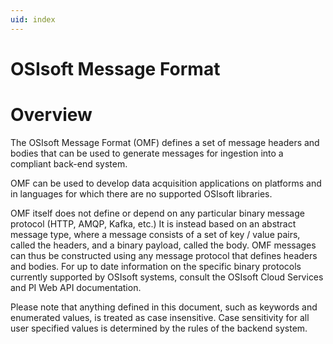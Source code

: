 ```yaml
---
uid: index
---
```


OSIsoft Message Format
======================

# Overview

The OSIsoft Message Format (OMF) defines a set of message headers and bodies that can be used to generate messages for ingestion into a compliant back-end system.

OMF can be used to develop data acquisition applications on platforms and in languages for which there are no supported OSIsoft libraries.

OMF itself does not define or depend on any particular binary message protocol (HTTP, AMQP, Kafka, etc.) It is instead based on an abstract message type,
where a message consists of a set of key / value pairs, called the headers, and a binary payload, called the body. OMF messages can thus be constructed
using any message protocol that defines headers and bodies. For up to date information on the specific binary protocols currently supported by OSIsoft
systems, consult the OSIsoft Cloud Services and PI Web API documentation.

Please note that anything defined in this document, such as keywords and enumerated
values, is treated as case insensitive. Case sensitivity for all user specified values
is determined by the rules of the backend system.
